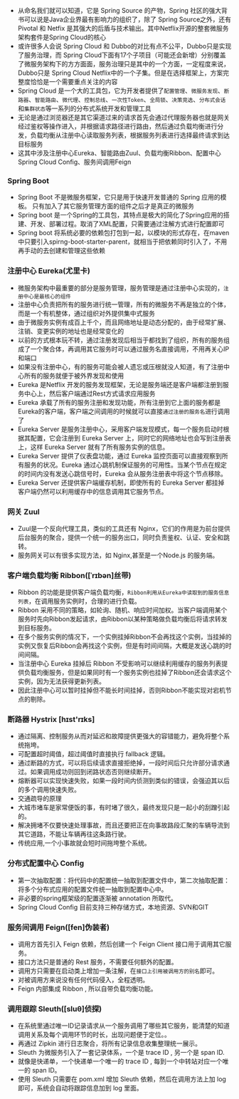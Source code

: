 - 从命名我们就可以知道，它是 Spring Source 的产物，Spring 社区的强大背书可以说是Java企业界最有影响力的组织了，除了 Spring Source之外，还有 Pivotal 和 Netfix 是其强大的后盾与技术输出。其中Netflix开源的整套微服务架构套件是Spring Cloud的核心
- 或许很多人会说 Spring Cloud 和 Dubbo的对比有点不公平，Dubbo只是实现了服务治理，而 Spring Cloud下面有17个子项目（可能还会新增）分别覆盖了微服务架构下的方方面面，服务治理只是其中的一个方面，一定程度来说，Dubbo只是 Spring Cloud Netflix中的一个子集。但是在选择框架上，方案完整度恰恰是一个需要重点关注的内容
- Spring Cloud 是一个大的工具包，它为开发者提供了`配置管理`、`微服务发现`、`断路器`、`智能路由`、`微代理`、`控制总线`、`一次性Token`、`全局锁`、`决策竞选`、`分布式会话`和`集群状态`等一系列的分布式系统开发和管理工具
- 无论是通过浏览器还是其它渠道过来的请求首先会通过代理服务器也就是网关经过鉴权等操作进入，并根据请求路径进行路由，然后通过负载均衡进行分发，负载均衡从注册中心读取服务列表，根据服务列表进行选择最终请求到达目标服务
- 这其中涉及注册中心Eureka、智能路由Zuul、负载均衡Ribbon、配置中心Spring Cloud Config、服务间调用Feign

### Spring Boot
- Spring Boot 不是微服务框架，它只是用于快速开发普通的 Spring 应用的模板。  只有加入了其它服务管理方面的组件之后才是真正的微服务
- Spring boot 是一个Spring的工具包，其特点是极大的简化了Spring应用的搭建、开发、部署过程。取消了XML配置，只需要通过注解方式进行配置即可
- Spring boot 将系统必要的依赖包打包到一起，以模块的形式存在，在maven中只要引入spirng-boot-starter-parent，就相当于把依赖同时引入了，不用再手动的去创建和管理这些依赖

### 注册中心 Eureka(尤里卡)
- 微服务架构中最重要的部分是服务管理，服务管理是通过注册中心实现的，`注册中心是最核心的组件`
- 注册中心负责把所有的服务进行统一管理，所有的微服务不再是独立的个体，而是一个有机整体，通过组织对外提供集中式服务
- 由于微服务实例有成百上千个，而且网络地址是动态分配的，由于经常扩展、注销、变更实例的地址也是经常变化的
- 以前的方式根本玩不转，通过注册发现后相当于都找到了组织，所有的服务组成了一个聚合体，再调用其它服务时可以通过服务名直接调用，不用再关心IP和端口
- 如果没有注册中心，有的服务可能会被人遗忘或压根就没人知道，有了注册中心所有的服务就便于被外界发现和使用
- Eureka 是Netflix 开发的服务发现框架，无论是服务端还是客户端都注册到服务中心上，然后客户端通过Rest方式请求应用服务
- Eureka 承载了所有的服务注册和发现功能，所有注册到它上面的服务都是Eureka的客户端，客户端之间调用的时候就可以直接`通过注册的服务名`进行调用了
- Eureka Server 是服务注册中心，采用客户端发现模式，每一个服务启动时根据其配置，它会注册到 Eureka Server 上，同时它的网络地址也会写到注册表上，这样 Eureka Server 就有了所有服务实例的信息。
- Eureka Server 提供了仪表盘功能，通过 Eureka 监控页面可以直接观察到所有服务的状况。Eureka 通过心跳机制保证服务的可用性。当某个节点在规定的时间内没有发送心跳信号时，Eureka 会从服务注册表中将这个节点移除。
- Eureka Server 还提供客户端缓存机制，即使所有的 Eureka Server 都挂掉 客户端仍然可以利用缓存中的信息调用其它服务节点。

### 网关 Zuul
- Zuul是一个反向代理工具，类似的工具还有 Nginx，它们的作用是为前台提供后台服务的聚合，提供一个统一的服务出口，同时负责鉴权、认证、安全和跳转。
- 服务网关可以有很多实现方法，如 Nginx,甚至是一个Node.js 的服务端。

### 客户端负载均衡 Ribbon([ˈrɪbən]丝带)
- Ribbon 的功能是提供客户端负载均衡，`Ribbon利用从Eureka中读取到的服务信息列表`，在调用服务实例时，合理的进行负载。
- Ribbon 采用不同的策略，如轮询、随机、响应时间加权。当客户端调用某个服务时先向Ribbon发起请求，由Ribbon以某种策略做负载均衡后将请求转发到目标服务。
- 在多个服务实例的情况下，一个实例挂掉Ribbon不会再找这个实例，当挂掉的实例又恢复后Ribbon会再找这个实例，但是有时间间隔，大概是发送心跳的时间间隔。
- 当注册中心 Eureka 挂掉后 Ribbon 不受影响可以继续利用缓存的服务列表提供负载均衡服务，但是如果同时有一个服务实例也挂掉了Ribbon还会请求这个实例，因为无法获得更新列表。
- 因此注册中心可以暂时挂掉但不能长时间挂掉，否则Ribbon不能实现对宕机节点的剔除。

### 断路器 Hystrix [hɪst'rɪks]
- 通过隔离、控制服务从而对延迟和故障提供更强大的容错能力，避免将整个系统拖垮。
- 可配置超时阈值，超过阈值时直接执行 fallback 逻辑。
- 通过断路的方式，可以将后续请求直接拒绝掉，一段时间后只允许部分请求通过。如果调用成功则回到闭路状态否则继续断开。
- 熔断器可以实现快速失败，如果一段时间内侦测到类似的错误，会强迫其以后的多个调用快速失败。
- 交通疏导的原理
- 大城市堵车是家常便饭的事，有时堵了很久，最终发现只是一起小的刮蹭引起的。
- 解决拥堵不仅要快速处理事故，而且还要把正在向事故路段汇聚的车辆导流到其它道路，不能让车辆再往这条路行驶。
- 传统应用,一个小事故就会短时间拖垮整个系统。

### 分布式配置中心 Config
- 第一次抽取配置：将代码中的配置统一抽取到配置文件中，第二次抽取配置：将多个分布式应用的配置文件统一抽取到配置中心中。
- 非必要的spring框架级的配置逐渐被 annotation 所取代。
- Spring Cloud Config 目前支持三种存储方式，本地资源、SVN和GIT

### 服务间调用 Feign([fen]伪装者)
- 调用方首先引入 Feign 依赖，然后创建一个 Feign Client 接口用于调用其它服务。
- 接口方法只是普通的 Rest 服务，不需要任何额外的配置。
- 调用方只需要在启动类上增加一条注解，在`接口上引用被调用方的别名`即可。
- 对被调用方来说没有任何代码侵入，全程透明。
- Feign 内部集成 Ribbon , 所以自带负载均衡功能。

### 调用跟踪 Sleuth([sluθ]侦探)
- 在系统里通过唯一ID记录请求从一个服务调用了哪些其它服务，能清楚的知道调用关系及每个调用环节的时长，出现问题便于定位。。
- 再通过 Zipkin 进行日志聚合，将所有记录信息收集整理统一展示。
- Sleuth 为微服务引入了一套记录体系，一个是 trace ID , 另一个是 span ID.
- 就像是快递单，一个快递单一个唯一的 trace ID , 每到一个中转站对应一个唯一的 span ID。
- 使用 Sleuth 只需要在 pom.xml 增加 Sleuth 依赖，然后在调用方法上加 log 即可，系统会自动将跟踪信息加到 log 里面。
